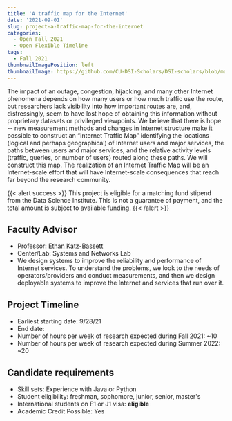 ```yaml
---
title: 'A traffic map for the Internet'
date: '2021-09-01'
slug: project-a-traffic-map-for-the-internet
categories:
  - Open Fall 2021 
  - Open Flexible Timeline
tags:
  - Fall 2021
thumbnailImagePosition: left
thumbnailImage: https://github.com/CU-DSI-Scholars/DSI-scholars/blob/main/img/internet_icons.png
---
```

The impact of an outage, congestion, hijacking, and many other Internet phenomena depends on how many users or how much traffic use the route, but researchers lack visibility into how important routes are, and, distressingly, seem to have lost hope of obtaining this information without proprietary datasets or privileged viewpoints. We believe that there is hope -- new measurement methods and changes in Internet structure make it possible to construct an “Internet Traffic Map” identifying the locations (logical and perhaps geographical) of Internet users and major services, the paths between users and major services, and the relative activity levels (traffic, queries, or number of users) routed along these paths. We will construct this map. The realization of an Internet Traffic Map will be an Internet-scale effort that will have Internet-scale consequences that reach far beyond the research community.

<!--more-->

{{< alert success >}}
This project is eligible for a matching fund stipend from the Data Science Institute. This is not a guarantee of payment, and the total amount is subject to available funding.
{{< /alert >}}

## Faculty Advisor
+ Professor: [Ethan Katz-Bassett](http://www.columbia.edu/~ebk2141/)
+ Center/Lab: Systems and Networks Lab
+ We design systems to improve the reliability and performance of Internet services. To understand the problems, we look to the needs of operators/providers and conduct measurements, and then we design deployable systems to improve the Internet and services that run over it.

## Project Timeline
+ Earliest starting date: 9/28/21
+ End date: 
+ Number of hours per week of research expected during Fall 2021: ~10
+ Number of hours per week of research expected during Summer 2022: ~20

## Candidate requirements
+ Skill sets: Experience with Java or Python
+ Student eligibility: freshman, sophomore, junior, senior, master's
+ International students on F1 or J1 visa: **eligible**
+ Academic Credit Possible: Yes


